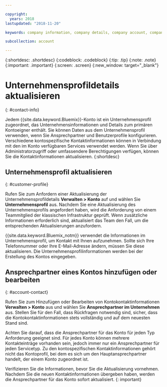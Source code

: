 ```yaml
---

copyright:
  years: 2018
lastupdated: "2018-11-20"

keywords: company information, company details, company account, company profile

subcollection: account

---
```


{:shortdesc: .shortdesc}
{:codeblock: .codeblock}
{:tip: .tip}
{:note: .note}
{:important: .important}
{:screen: .screen}
{:new_window: target="_blank"}


# Unternehmensprofildetails aktualisieren
{: #contact-info}

Jedem {{site.data.keyword.Bluemix}}-Konto ist ein Unternehmensprofil zugeordnet, das Unternehmensinformationen und Details zum primären Kontoeigner enthält. Sie können Daten aus dem Unternehmensprofil verwenden, wenn Sie Ansprechpartner und Benutzerprofile konfigurieren. Verschiedene kontospezifische Kontaktinformationen können in Verbindung mit den im Konto verfügbaren Services verwendet werden. Wenn Sie über Administratorzugriff oder umfassendere Berechtigungen verfügen, können Sie die Kontaktinformationen aktualisieren.
{:shortdesc}

## Unternehmensprofil aktualisieren
{: #customer-profile}

Rufen Sie zum Anfordern einer Aktualisierung der Unternehmensprofildetails **Verwalten > Konto** auf und wählen Sie **Unternehmensprofil** aus. Nachdem Sie eine Aktualisierung des Unternehmensprofils angefordert haben, wird die Anforderung von einem Teammitglied der klassischen Infrastruktur geprüft. Wenn zusätzliche Informationen erforderlich sind, aktualisiert das Team den Fall, um die entsprechenden Aktualisierungen anzufordern.

{{site.data.keyword.Bluemix_notm}} verwendet die Informationen im Unternehmensprofil, um Kontakt mit Ihnen aufzunehmen. Sollte sich Ihre Telefonnummer oder Ihre E-Mail-Adresse ändern, müssen Sie diese aktualisieren. Die Unternehmensprofilinformationen werden bei der Erstellung des Kontos eingegeben.

## Ansprechpartner eines Kontos hinzufügen oder bearbeiten
{: #account-contact}

Rufen Sie zum Hinzufügen oder Bearbeiten von Kontokontaktinformationen **Verwalten > Konto** aus und wählen Sie **Ansprechpartner im Unternehmen** aus. Stellen Sie für den Fall, dass Rückfragen notwendig sind, sicher, dass die Kontokontaktinformationen stets vollständig und auf dem neuesten Stand sind.

Achten Sie darauf, dass die Ansprechpartner für das Konto für jeden Typ Anforderung geeignet sind. Für jedes Konto können mehrere Kontakteinträge vorhanden sein, jedoch immer nur ein Ansprechpartner für jeden Servicetyp. Zu den kontospezifischen Kontaktinformationen gehört nicht das Kontoprofil, bei dem es sich um den Hauptansprechpartner handelt, der einem Konto zugeordnet ist.

  Verifizieren Sie die Informationen, bevor Sie die Aktualisierung vornehmen. Nachdem Sie die neuen Kontaktinformationen übergeben haben, werden die Ansprechpartner für das Konto sofort aktualisiert.
  {: important}
